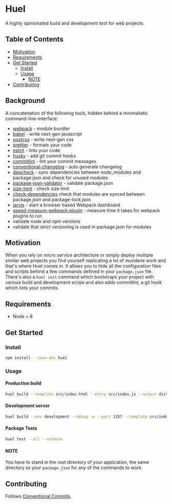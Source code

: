 # Huel

A highly opinionated build and development tool for web projects.

## Table of Contents

* [Motivation](#motivation)
* [Requirements](#requirements)
* [Get Started](#get-started)
  * [Install](#install)
  * [Usage](#usage)
    * [NOTE](#note)
* [Contributing](#contributing)

## Background

A concatenation of the following tools, hidden behind a minimalistic command-line-interface:

* [webpack](https://github.com/webpack) - module bundler
* [babel](https://github.com/babel/babel) - write next-gen javascript
* [postcss](https://github.com/postcss/postcss) - write next-gen css
* [prettier](https://github.com/prettier/prettier) - formats your code
* [eslint](https://github.com/eslint/eslint) - lints your code
* [husky](https://github.com/typicode/husky) - add git commit hooks
* [commitlint](https://github.com/marionebl/commitlint) - lint your commit messages
* [conventional-changelog](https://github.com/conventional-changelog/conventional-changelog) - auto generate changelog
* [depcheck](https://github.com/depcheck/depcheck) - sync dependencies between node_modules and package.json and check for unused modules
* [package-json-validator](https://github.com/gorillamania/package.json-validator) - validate package.json
* [size-limit](https://github.com/ai/size-limit) - check size limit
* [check-dependencies](https://github.com/mgol/check-dependencies) check that modules are synced between package.json and package-lock.json
* [jarvis](https://github.com/zouhir/jarvis) - start a browser based Webpack dashboard
* [speed-measure-webpack-plugin](speed-measure-webpack-plugin) - measure time it takes for webpack plugins to run
* validate node and npm versions
* validate that strict versioning is used in package.json for modules

## Motivation

When you rely on micro service architecture or simply deploy multiple similar web projects you find yourself replicating a lot of mundane work and that's where Huel comes in. It allows you to hide all the configuration files and scripts behind a few commands defined in your `package.json` file. There's also a `huel init` command which bootstraps your project with various build and development scrips and also adds commitlint, a git hook which lints your commits.

## Requirements

* Node > 8

## Get Started

### Install

```sh
npm install --save-dev huel
```

### Usage

#### Production build

```bash
huel build --template src/index.html --entry src/index.js --output dist/
```

#### Development server

```bash
huel build --env development --debug -w --port 1337 --template src/index.html --entry src/index.js --output dist/
```

#### Package Tests

```bash
huel test --all --verbose
```

#### NOTE

You have to stand in the root directory of your application, the same directory as your `package.json` for any of the commands to work.

## Contributing

Follows [Conventional Commits](https://conventionalcommits.org/).
